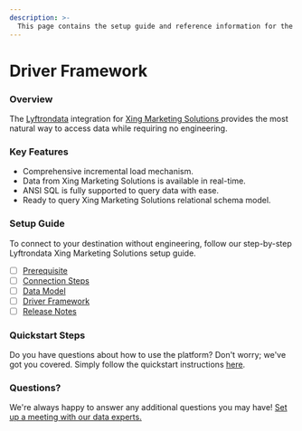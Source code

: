 ```yaml
---
description: >-
  This page contains the setup guide and reference information for the Xing Marketing Solutions source connector.
---
```


# Driver Framework

### Overview

The [Lyftrondata](https://www.lyftrondata.com/) integration for [Xing Marketing Solutions](https://www.lyftrondata.com/integration/xing-marketing-solutions/)[ ](https://www.lyftrondata.com/integration/xing-marketing-solutions/)provides the most natural way to access data while requiring no engineering.

### Key Features

* Comprehensive incremental load mechanism.
* Data from Xing Marketing Solutions is available in real-time.&#x20;
* ANSI SQL is fully supported to query data with ease.
* Ready to query Xing Marketing Solutions relational schema model.

### Setup Guide

To connect to your destination without engineering, follow our step-by-step Lyftrondata Xing Marketing Solutions setup guide.

* [ ] [Prerequisite](../../marketing-analytics/xing-marketing-solutions/prerequisite.md)
* [ ] [Connection Steps](../../marketing-analytics/xing-marketing-solutions/connection-steps.md)
* [ ] [Data Model](../../marketing-analytics/xing-marketing-solutions/data-model/)
* [ ] [Driver Framework](../../marketing-analytics/xing-marketing-solutions/driver-framework/)
* [ ] [Release Notes](../../marketing-analytics/xing-marketing-solutions/release-notes.md)

### Quickstart Steps

Do you have questions about how to use the platform? Don't worry; we've got you covered. Simply follow the quickstart instructions [here](../../../quickstart-steps.md).

### Questions? <a href="#questions" id="questions"></a>

We're always happy to answer any additional questions you may have! [Set up a meeting with our data experts.](https://www.lyftrondata.com/book-a-meeting/)


